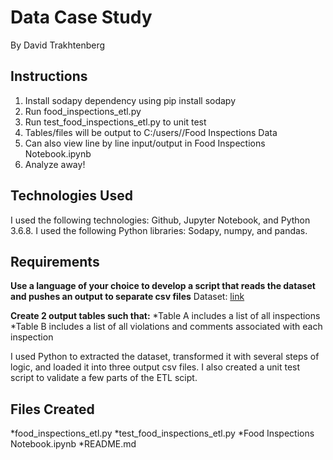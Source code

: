 # Data Case Study
By David Trakhtenberg

## Instructions
1. Install sodapy dependency using pip install sodapy
2. Run food_inspections_etl.py
3. Run test_food_inspections_etl.py to unit test
4. Tables/files will be output to C:/users/<username>/Food Inspections Data 
5. Can also view line by line input/output in Food Inspections Notebook.ipynb
6. Analyze away!
  
## Technologies Used
I used the following technologies: Github, Jupyter Notebook, and Python 3.6.8. 
I used the following Python libraries: Sodapy, numpy, and pandas.  

## Requirements
**Use a language of your choice to develop a script that reads the dataset and pushes an output to separate csv files**
Dataset: [link](https://data.cityofchicago.org/Health-Human-Services/Food-Inspections/4ijn-s7e5/data)

**Create 2 output tables such that:**
*Table A includes a list of all inspections
*Table B includes a list of all violations and comments associated with each inspection

I used Python to extracted the dataset, transformed it with several steps of logic, and loaded it into three output csv files. 
I also created a unit test script to validate a few parts of the ETL scipt. 

## Files Created
*food_inspections_etl.py
*test_food_inspections_etl.py
*Food Inspections Notebook.ipynb
*README.md
